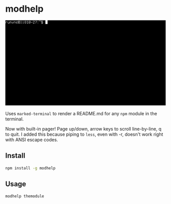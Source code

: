 # modhelp

<img src="modhelp1.gif"/>

Uses `marked-terminal` to render a README.md for any `npm` module in the terminal.

Now with built-in pager!  Page up/down, arrow keys to scroll line-by-line, q to quit.  I added this because piping to `less`, even with -r, doesn't work right with ANSI escape codes.

## Install

```sh
npm install -g modhelp
```

## Usage

```sh
modhelp themodule
```
